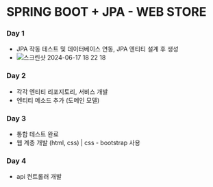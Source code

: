 # SPRING BOOT + JPA - WEB STORE 

### Day 1
- JPA 작동 테스트 및 데이터베이스 연동, JPA 엔티티 설계 후 생성
- ![스크린샷 2024-06-17 18 22 18](https://github.com/esparant/store/assets/116939068/73b66639-354a-4a32-b400-1a39b22a90da)
### Day 2
- 각각 엔티티 리포지토리, 서비스 개발
- 엔티티 메소드 추가 (도메인 모델)
### Day 3
- 통합 테스트 완료
- 웹 계층 개발 (html, css) | css - bootstrap 사용
### Day 4
- api 컨트롤러 개발